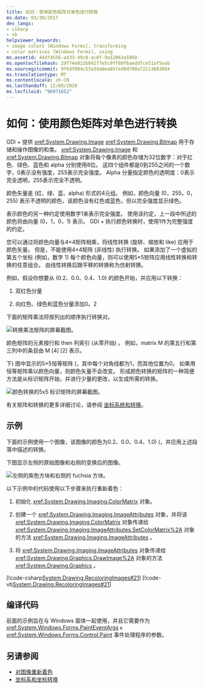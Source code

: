 ```yaml
---
title: 如何：使用颜色矩阵对单色进行转换
ms.date: 03/30/2017
dev_langs:
- csharp
- vb
helpviewer_keywords:
- image colors [Windows Forms], transforming
- color matrices [Windows Forms], using
ms.assetid: 44df4556-a433-49c0-ac0f-9a12063a5860
ms.openlocfilehash: 2df74e022b842f7e5c9ff80f6aeddfce51af5eab
ms.sourcegitcommit: 9f6df084c53a3da0ea657ed0d708a72213683084
ms.translationtype: MT
ms.contentlocale: zh-CN
ms.lasthandoff: 12/09/2020
ms.locfileid: "96971652"
---
```

# <a name="how-to-use-a-color-matrix-to-transform-a-single-color"></a>如何：使用颜色矩阵对单色进行转换
GDI + 提供 <xref:System.Drawing.Image> <xref:System.Drawing.Bitmap> 用于存储和操作图像的和类。 <xref:System.Drawing.Image> 和 <xref:System.Drawing.Bitmap> 对象将每个像素的颜色存储为32位数字：对于红色、绿色、蓝色和 alpha 分别使用8位。 这四个组件都是0到255之间的一个数字，0表示没有强度，255表示完全强度。 Alpha 分量指定颜色的透明度：0表示完全透明，255表示完全不透明。  
  
 颜色矢量是 (红、绿、蓝、alpha) 形式的4元组。 例如，颜色向量 (0，255，0，255) 表示不透明的颜色，该颜色没有红色或蓝色，但以完全强度显示绿色。  
  
 表示颜色的另一种约定使用数字1来表示完全强度。 使用该约定，上一段中所述的颜色将由向量 (0，1，0，1) 表示。 GDI + 执行颜色转换时，使用1作为完整强度的约定。  
  
 您可以通过将颜色向量与4×4矩阵相乘，将线性转换 (旋转、缩放和 like) 应用于颜色矢量。 但是，不能使用4×4矩阵 (非线性) 执行转换。 如果添加了一个虚拟的第五个坐标 (例如，数字 1) 每个颜色向量，则可以使用5×5矩阵应用线性转换和转换的任意组合。 由线性转换后跟平移的转换称为仿射转换。  
  
 例如，假设你想要从 (0.2、0.0、0.4、1.0) 的颜色开始，并应用以下转换：  
  
1. 双红色分量  
  
2. 向红色、绿色和蓝色分量添加0。2  
  
 下面的矩阵乘法将按列出的顺序执行转换对。  
  
 ![转换乘法矩阵的屏幕截图。](./media/how-to-use-a-color-matrix-to-transform-a-single-color/multiplication-color-matrix.gif)
  
 颜色矩阵的元素按行和 then 列索引 (从零开始) 。 例如，matrix M 的第五行和第三列中的条目由 M [4] [2] 表示。  
  
 下) 图中显示的5×5恒等矩阵 (，其中每个对角线都为1，而其他位置为0。 如果用恒等矩阵乘以颜色向量，则颜色矢量不会改变。 形成颜色转换的矩阵的一种简便方法是从标识矩阵开始，并进行少量的更改，以生成所需的转换。  
  
 ![颜色转换的5x5 标识矩阵的屏幕截图。](./media/how-to-use-a-color-matrix-to-transform-a-single-color/5x5-identity-matrix-color-transformation.gif)  
  
 有关矩阵和转换的更多详细讨论，请参阅 [坐标系统和转换](coordinate-systems-and-transformations.md)。  
  
## <a name="example"></a>示例  
 下面的示例使用一个图像，该图像的颜色为0.2、0.0、0.4、1.0)  (，并应用上述段落中描述的转换。  
  
 下图显示左侧的原始图像和右侧的变换后的图像。  
  
 ![左侧的紫色方块和右侧的 fuchsia 方块。](./media/how-to-use-a-color-matrix-to-transform-a-single-color/color-transformation.png)  
  
 以下示例中的代码使用以下步骤来执行重新着色：  
  
1. 初始化 <xref:System.Drawing.Imaging.ColorMatrix> 对象。  
  
2. 创建一个 <xref:System.Drawing.Imaging.ImageAttributes> 对象，并将该 <xref:System.Drawing.Imaging.ColorMatrix> 对象传递给 <xref:System.Drawing.Imaging.ImageAttributes.SetColorMatrix%2A> 对象的方法 <xref:System.Drawing.Imaging.ImageAttributes> 。  
  
3. 将 <xref:System.Drawing.Imaging.ImageAttributes> 对象传递给 <xref:System.Drawing.Graphics.DrawImage%2A> 对象的方法 <xref:System.Drawing.Graphics> 。  
  
 [!code-csharp[System.Drawing.RecoloringImages#21](~/samples/snippets/csharp/VS_Snippets_Winforms/System.Drawing.RecoloringImages/CS/Class1.cs#21)]
 [!code-vb[System.Drawing.RecoloringImages#21](~/samples/snippets/visualbasic/VS_Snippets_Winforms/System.Drawing.RecoloringImages/VB/Class1.vb#21)]  
  
## <a name="compiling-the-code"></a>编译代码  
 前面的示例旨在与 Windows 窗体一起使用，并且它需要作为 <xref:System.Windows.Forms.PaintEventArgs> `e` <xref:System.Windows.Forms.Control.Paint> 事件处理程序的参数。  
  
## <a name="see-also"></a>另请参阅

- [对图像重新着色](recoloring-images.md)
- [坐标系和坐标转换](coordinate-systems-and-transformations.md)
